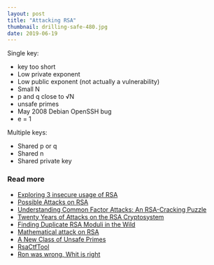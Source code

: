 ```yaml
---
layout: post
title: "Attacking RSA"
thumbnail: drilling-safe-480.jpg
date: 2019-06-19
---
```


Single key:
* key too short
* Low private exponent
* Low public exponent (not actually a vulnerability)
* Small N
* p and q close to √N
* unsafe primes
* May 2008 Debian OpenSSH bug
* e = 1

Multiple keys:
* Shared p or q
* Shared n
* Shared private key



### Read more

* [Exploring 3 insecure usage of RSA](https://www.quaxio.com/exploring_three_weaknesses_in_rsa/)
* [Possible Attacks on RSA](http://www.members.tripod.com/irish_ronan/rsa/attacks.html)
* [Understanding Common Factor Attacks: An RSA-Cracking Puzzle](http://www.loyalty.org/~schoen/rsa/)
* [Twenty Years of Attacks on the RSA Cryptosystem](http://crypto.stanford.edu/~dabo/papers/RSA-survey.pdf)
* [Finding Duplicate RSA Moduli in the Wild](http://sbudella.altervista.org/blog/20181211-duplicate-moduli.html)
* [Mathematical attack on RSA](https://www.nku.edu/~christensen/Mathematical%20attack%20on%20RSA.pdf)
* [A New Class of Unsafe Primes](https://eprint.iacr.org/2002/109.pdf)
* [RsaCtfTool](https://github.com/Ganapati/RsaCtfTool)
* [Ron was wrong, Whit is right](https://eprint.iacr.org/2012/064.pdf)
